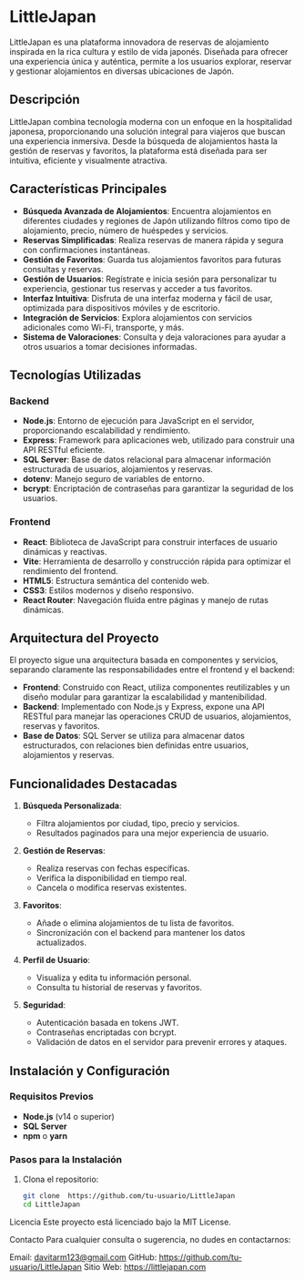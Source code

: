 # LittleJapan

LittleJapan es una plataforma innovadora de reservas de alojamiento inspirada en la rica cultura y estilo de vida japonés. Diseñada para ofrecer una experiencia única y auténtica, permite a los usuarios explorar, reservar y gestionar alojamientos en diversas ubicaciones de Japón.

## Descripción

LittleJapan combina tecnología moderna con un enfoque en la hospitalidad japonesa, proporcionando una solución integral para viajeros que buscan una experiencia inmersiva. Desde la búsqueda de alojamientos hasta la gestión de reservas y favoritos, la plataforma está diseñada para ser intuitiva, eficiente y visualmente atractiva.

## Características Principales

- **Búsqueda Avanzada de Alojamientos**: Encuentra alojamientos en diferentes ciudades y regiones de Japón utilizando filtros como tipo de alojamiento, precio, número de huéspedes y servicios.
- **Reservas Simplificadas**: Realiza reservas de manera rápida y segura con confirmaciones instantáneas.
- **Gestión de Favoritos**: Guarda tus alojamientos favoritos para futuras consultas y reservas.
- **Gestión de Usuarios**: Regístrate e inicia sesión para personalizar tu experiencia, gestionar tus reservas y acceder a tus favoritos.
- **Interfaz Intuitiva**: Disfruta de una interfaz moderna y fácil de usar, optimizada para dispositivos móviles y de escritorio.
- **Integración de Servicios**: Explora alojamientos con servicios adicionales como Wi-Fi, transporte, y más.
- **Sistema de Valoraciones**: Consulta y deja valoraciones para ayudar a otros usuarios a tomar decisiones informadas.

## Tecnologías Utilizadas

### Backend

- **Node.js**: Entorno de ejecución para JavaScript en el servidor, proporcionando escalabilidad y rendimiento.
- **Express**: Framework para aplicaciones web, utilizado para construir una API RESTful eficiente.
- **SQL Server**: Base de datos relacional para almacenar información estructurada de usuarios, alojamientos y reservas.
- **dotenv**: Manejo seguro de variables de entorno.
- **bcrypt**: Encriptación de contraseñas para garantizar la seguridad de los usuarios.

### Frontend

- **React**: Biblioteca de JavaScript para construir interfaces de usuario dinámicas y reactivas.
- **Vite**: Herramienta de desarrollo y construcción rápida para optimizar el rendimiento del frontend.
- **HTML5**: Estructura semántica del contenido web.
- **CSS3**: Estilos modernos y diseño responsivo.
- **React Router**: Navegación fluida entre páginas y manejo de rutas dinámicas.

## Arquitectura del Proyecto

El proyecto sigue una arquitectura basada en componentes y servicios, separando claramente las responsabilidades entre el frontend y el backend:

- **Frontend**: Construido con React, utiliza componentes reutilizables y un diseño modular para garantizar la escalabilidad y mantenibilidad.
- **Backend**: Implementado con Node.js y Express, expone una API RESTful para manejar las operaciones CRUD de usuarios, alojamientos, reservas y favoritos.
- **Base de Datos**: SQL Server se utiliza para almacenar datos estructurados, con relaciones bien definidas entre usuarios, alojamientos y reservas.

## Funcionalidades Destacadas

1. **Búsqueda Personalizada**:
   - Filtra alojamientos por ciudad, tipo, precio y servicios.
   - Resultados paginados para una mejor experiencia de usuario.

2. **Gestión de Reservas**:
   - Realiza reservas con fechas específicas.
   - Verifica la disponibilidad en tiempo real.
   - Cancela o modifica reservas existentes.

3. **Favoritos**:
   - Añade o elimina alojamientos de tu lista de favoritos.
   - Sincronización con el backend para mantener los datos actualizados.

4. **Perfil de Usuario**:
   - Visualiza y edita tu información personal.
   - Consulta tu historial de reservas y favoritos.

5. **Seguridad**:
   - Autenticación basada en tokens JWT.
   - Contraseñas encriptadas con bcrypt.
   - Validación de datos en el servidor para prevenir errores y ataques.

## Instalación y Configuración

### Requisitos Previos

- **Node.js** (v14 o superior)
- **SQL Server**
- **npm** o **yarn**

### Pasos para la Instalación

1. Clona el repositorio:
   ```bash
   git clone  https://github.com/tu-usuario/LittleJapan
   cd LittleJapan

Licencia
Este proyecto está licenciado bajo la MIT License.

Contacto
Para cualquier consulta o sugerencia, no dudes en contactarnos:

Email: davitarm123@gmail.com
GitHub: https://github.com/tu-usuario/LittleJapan
Sitio Web: https://littlejapan.com
